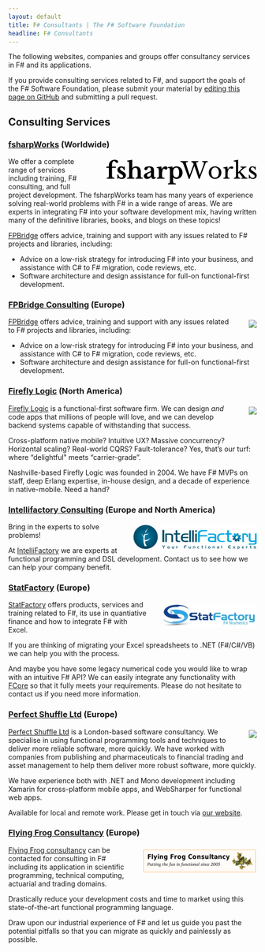 ```yaml
---
layout: default
title: F# Consultants | The F# Software Foundation
headline: F# Consultants
---
```


The following websites, companies and groups offer consultancy services in F# and its applications.

If you provide consulting services related to F#, and support the goals of the F#
Software Foundation, please submit your material by [editing this page on GitHub](https://github.com/fsharp/fsfoundation/edit/gh-pages/consulting/index.md) and submitting a pull request.

## Consulting Services

### [fsharpWorks](http://www.fsharpworks.com) (Worldwide)

[<img src="/img/sup/fsharpworks.png" style="float:right;margin:5px 0px 5px 25px;" />](http://www.fsharpworks.com)

We offer a complete range of services including training, F# consulting, and full project development. 
The fsharpWorks team has many years of experience solving real-world problems with F# in a wide range of areas. 
We are experts in integrating F# into your software development mix, having written many of the definitive libraries, 
books, and blogs on these topics! 

[FPBridge](http://fpbridge.co.uk) offers advice, training and support with any issues related to F# projects and libraries, including:

* Advice on a low-risk strategy for introducing F# into your business, and assistance with C# to F# migration, code reviews, etc.
* Software architecture and design assistance for full-on functional-first development.

### [FPBridge Consulting](http://fpbridge.co.uk/training.html#consulting) (Europe)

[<img src="/img/sup/fpbridge.png" style="float:right;margin:5px 0px 5px 25px;" />](http://fpbridge.co.uk/training.html#consulting)

[FPBridge](http://fpbridge.co.uk) offers advice, training and support with any issues related to F# projects and libraries, including:

* Advice on a low-risk strategy for introducing F# into your business, and assistance with C# to F# migration, code reviews, etc.
* Software architecture and design assistance for full-on functional-first development.

### [Firefly Logic](http://fireflylogic.com/) (North America)

[<img src="/img/sup/fireflylogic.png" style="float:right;margin:5px 0px 5px 25px;" />](http://fireflylogic.com/)

[Firefly Logic](http://fireflylogic.com/) is a functional-first software firm. We can design *and* code apps that millions of people will love, and we can develop backend systems capable of withstanding that success. 

Cross-platform native mobile? Intuitive UX? Massive concurrency? Horizontal scaling? Real-world CQRS? Fault-tolerance? Yes, that’s our turf: where “delightful” meets “carrier-grade”. 

Nashville-based Firefly Logic was founded in 2004. We have F# MVPs on staff, deep Erlang expertise, in-house design, and a decade of experience in native-mobile. Need a hand?

### [Intellifactory Consulting](http://intellifactory.com/Consulting.aspx) (Europe and North America)

[<img src="/img/sup/intelli.gif" style="float:right;margin:5px 0px 5px 25px;" />](http://intellifactory.com/Consulting.aspx)

Bring in the experts to solve problems!

At [IntelliFactory](http://intellifactory.com) we are experts at functional programming and DSL development. Contact us to see how we can help your company benefit.


### [StatFactory](http://www.statfactory.co.uk/professional-services/) (Europe)

[<img src="/img/sup/statfactory.jpg" style="float:right;margin:5px 0px 5px 25px;" />](http://www.statfactory.co.uk/professional-services/)

[StatFactory](http://www.statfactory.co.uk/) offers products, services and training related to F#, its use
in quantiative finance and how to integrate F# with Excel.

If you are thinking of migrating your Excel spreadsheets to .NET (F#/C#/VB) we can help you with the process. 

And maybe you have some legacy numerical code you would like to wrap with an intuitive F# API?
We can easily integrate any functionality with [FCore](http://www.statfactory.co.uk/fcore-numerical-library/) so that it fully meets your requirements.
Please do not hesitate to contact us if you need more information.


### [Perfect Shuffle Ltd](http://www.perfectshuffle.co.uk/) (Europe)

[<img src="/img/sup/perfectshuffle.png" style="float:right;margin:5px 0px 5px 25px;" />](http://www.perfectshuffle.co.uk/)

[Perfect Shuffle Ltd](http://www.perfectshuffle.co.uk/) is a London-based software consultancy. We specialise in using functional programming tools and techniques to deliver more reliable software, more quickly. We have worked with companies from publishing and pharmaceuticals to financial trading and asset management to help them deliver more robust software, more quickly.

We have experience both with .NET and Mono development including Xamarin for cross-platform mobile apps, and WebSharper for functional web apps.

Available for local and remote work. Please get in touch via [our website](http://www.perfectshuffle.co.uk/contact).

### [Flying Frog Consultancy](http://www.ffconsultancy.com/) (Europe)

[<img src="/img/sup/ffconsultancy.png" style="float:right;margin:5px 0px 5px 25px;" />](http://www.ffconsultancy.com/)

[Flying Frog consultancy](http://www.ffconsultancy.com/) can be contacted for consulting in F# including its application in scientific programming, 
technical computing, actuarial and trading domains.

Drastically reduce your development costs and time to market using this state-of-the-art functional programming language.

Draw upon our industrial experience of F# and let us guide you past the potential pitfalls so that you can migrate as quickly and painlessly as possible.

